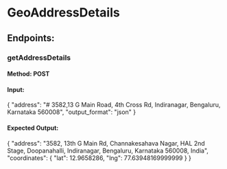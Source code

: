 # GeoAddressDetails

## Endpoints:

### getAddressDetails

#### Method: POST

#### Input:

{
    "address": "# 3582,13 G Main Road, 4th Cross Rd, Indiranagar, Bengaluru, Karnataka 560008",
    "output_format": "json"
}

#### Expected Output: 

{
    "address": "3582, 13th G Main Rd, Channakesahava Nagar, HAL 2nd Stage, Doopanahalli, Indiranagar, Bengaluru, Karnataka 560008, India",
    "coordinates": {
        "lat": 12.9658286,
        "lng": 77.63948169999999
    }
}
